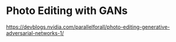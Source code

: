 # Photo Editing with GANs

https://devblogs.nvidia.com/parallelforall/photo-editing-generative-adversarial-networks-1/